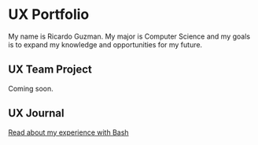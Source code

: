 # UX Portfolio

My name is Ricardo Guzman. My major is Computer Science and my goals is to expand my knowledge and opportunities for my future. 

## UX Team Project

Coming soon.

## UX Journal

[Read about my experience with Bash](j01/)
